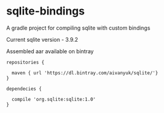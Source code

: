 # sqlite-bindings
A gradle project for compiling sqlite with custom bindings

Current sqlite version - 3.9.2

Assembled aar available on bintray
```
repositories {

  maven { url 'https://dl.bintray.com/aivanyuk/sqlite/'}
}

dependecies {

  compile 'org.sqlite:sqlite:1.0'
}
```
